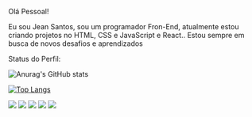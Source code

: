 Olá Pessoal!

Eu sou Jean Santos, sou um programador Fron-End, atualmente estou criando projetos no HTML, CSS e JavaScript e React..
Estou sempre em busca de novos desafios e aprendizados

Status do Perfil:



![Anurag's GitHub stats](https://github-readme-stats.vercel.app/api?username=jzzn96&show_icons=true&theme=transparent)

[![Top Langs](https://github-readme-stats.vercel.app/api/top-langs/?username=jzzn96&layout=compact&show_icons=true&theme=transparent)](https://github.com/jzzn96/github-readme-stats)










<img src="https://img.shields.io/badge/GitHub-100000?style=for-the-badge&logo=github&logoColor=white">  <img src="https://img.shields.io/badge/JSS-F7DF1E?style=for-the-badge&logo=JSS&logoColor=white">  <img src="https://img.shields.io/badge/React-20232A?style=for-the-badge&logo=react&logoColor=61DAFB">  <img src="https://img.shields.io/badge/HTML-239120?style=for-the-badge&logo=html5&logoColor=white">  <img src="https://img.shields.io/badge/CSS-239120?&style=for-the-badge&logo=css3&logoColor=white">






